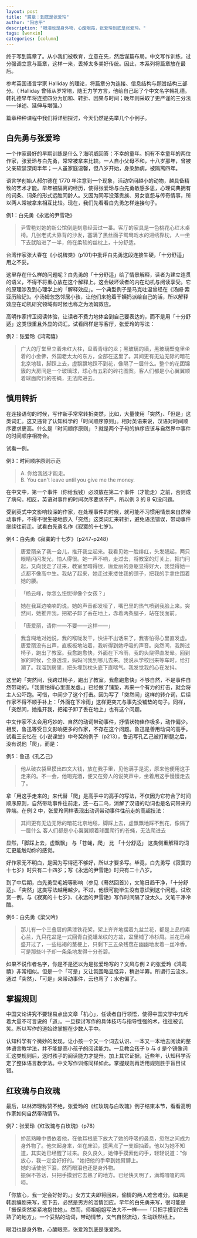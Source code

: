 ```yaml
---
layout: post
title: "篇章：到底是张爱玲"
author: "阳志平"
description: "眼泪也是身外物，心酸眼亮，张爱玲到底是张爱玲。"
tags: [wenxin]
categories: [column]
---
```



终于写到篇章了。从小我们被教育，立意在先，然后谋篇布局。中文写作训练，过分强调立意与篇章，这样一来，丢掉太多美好传统。因此，本系列将篇章放在最后。

参考英国语言学家 Halliday 的理论，将篇章分为连接、信息结构与题旨结构三部分。（ Halliday 曾师从罗常培，随王力学方言，他给自己起了个中文名字韩礼德。韩礼德早年将连接四分为加和、转折、因果与时间；晚年则采取了更严谨的三分法——详述、延伸与增强。）

篇章种种课程中我们将详细探讨，今天仍然是先举几个小例子。


## 白先勇与张爱玲


一个作家最好的早期训练是什么？海明威回答：不幸的童年。拥有不幸童年的两位作家，张爱玲与白先勇，常常被拿来比较。一人自小父母不和，十八岁那年，曾被父亲软禁深闺半年；一人虽家庭温馨，但八岁开始，身染肺病，被隔离四年。

语言学创始人郝尔德在 1770 年注意到一个现象，活动空间越小的动物，越具备精致的艺术才能。早年被隔离的经历，使得张爱玲与白先勇敏感多思，心理词典拥有的词条、词条的形式远胜同龄人。又因为同写没落贵族、男女哀怨与传奇情事，所以两人常被拿来相互比较。现在，我们先看看白先勇怎样连接句子。

例1：白先勇《永远的尹雪艳》

>尹雪艳对她的新公馆倒是刻意经营过一番。客厅的家具是一色桃花心红木桌椅。几张老式大靠背的沙发，塞满了黑丝面子鸳鸯戏水的湘绣靠枕，人一坐下去就陷进了一半，倚在柔软的丝枕上，十分舒适。

台湾作家张大春在《小说稗类》(p101)中批评白先勇这段连接生硬，「十分舒适」用之不妥。

这里存在什么样的问题呢？白先勇的「十分舒适」给了情景解释，读者为建立连贯的语义，不得不将重心放在这个解释上。这会破坏读者的内在动机与阅读享受。它的原理涉及到心理学上的「解释效应」。一个典型例子是马克吐温曾经在《汤姆·索亚历险记》。小汤姆忽悠邻居小孩，让他们来抢着干姨妈派给自己的活，所以解释效应在动机研究领域有时候也称之为汤姆效应。


高明作家捍卫阅读体验，让读者不费力地体会到自己要表达的，而不是用「十分舒适」这类很重且外显的词汇。试看同样是写客厅，张爱玲的写法：

例2：张爱玲《鸿鸾禧》

>广大的厅堂里立着朱红大柱，盘着青绿的龙；黑玻璃的墙，黑玻璃壁龛里坐着的小金佛，外国老太太的东方，全部在这里了。其间更有无边无际的暗花北京地毯，脚踩上去，虚飘飘地踩不到花，像隔了一层什么。整个的花团锦簇的大房间是一个玻璃球，球心有五彩的碎花图案。客人们都是小心翼翼顺着球面爬行的苍蝇，无法爬进去。 

## 慎用转折

在连接语句的时候，写作新手常常转折突然，比如，大量使用「突然」、「但是」这类词汇。这又违背了认知科学的「时间顺序原则」。相对英语来说，汉语对时间顺序要求更高。什么是「时间顺序原则」？就是两个子句的排序应该与自然界中事件的时间顺序相符合。

试看一例。

例3：时间顺序原则示范

>A. 你给我钱才能走。  
>B. You can't leave until you give me the money.

在中文中，第一个事件（你给我钱）必须放在第二个事件（才能走）之前，否则成了病句。相反，英语对事件的时间次序要求不严，所以例 3 的 B 句没问题。

受到英式中文影响较深的作家，在处理事件的时候，就可能不习惯用情景来自然带动事件，不得不很生硬地嵌入「突然」这类词汇来转折，避免语法错误，带动事件继续往前走。试看白先勇名作《寂寞的十七岁》。

例4：白先勇《寂寞的十七岁》（p247-p248）
　
>唐爱丽亲了我一会儿，推开我立起来。我看见她一脸绯红，头发翘起，两只眼睛闪闪发光，怕人得很。她一声不响，走过去，将教室的灯关上，把门闩起，又向我走了过来，教室里暗得很，唐爱丽的身躯显得好大，我觉得她一点都不像高中生。我站了起来，她走过来搂住我的颈子，把我的手拿住围着她的腰。    

>「杨云峰，你怎么忸怩得像个女孩？」    

>她在我耳边喃喃的说。她的声音都发哑了，嘴巴里的热气喷到我脸上来。突然间，她推开我，把裙子卸了丢在地上，赤着两条腿子，站在我面前。  

>「唐爱丽，请你——不要——这样——」    

>我含糊地对她说，我的喉咙发干，快讲不出话来了，我害怕得心里直发虚。唐爱丽没有出声，直板板地站着，我听得到她呼吸的声音。突然间，我跨过椅子，跑出了教室。我愈跑愈快，外面在下冷雨，我的头烧得直发晕。回到家的时候，全身透湿，妈妈问我到哪儿去来。我说从学校回来等车时，给打潮了。我溜到房里，把头埋到枕头底下直喘气。我发觉我的心在发抖。  

这里的「突然间，我跨过椅子，跑出了教室。我愈跑愈快」不够自然，不是事件自然带动的。「我害怕得心里直发虚。」已经做了铺垫，再来一个有力的打击，就会将主人公吓跑。可惜，中间少了这个打击。因为写了「突然间」这样的转介词，后续作家不得不顺手补上：「外面在下冷雨」这样更突兀与事先没铺垫的句子。同样，「突然间，她推开我，把裙子卸了丢在地上」也有这个问题。

中文作家不太会用巧妙的、自然的动词带动事件，抒情状物佳作极多，动作偏少。相反，鲁迅等受日文影响更多的作家，不存在这个问题。鲁迅是善用动词的高手。试看王安忆在《小说课堂》中夸奖的例子（p213），鲁迅写孔乙己被打断腿之后，没有说他「爬」，而是：

例5：鲁迅《孔乙己》

> 他从破衣袋里摸出四文大钱，放在我手里，见他满手是泥，原来他便用这手走来的。不一会，他喝完酒，便又在旁人的说笑声中，坐着用这手慢慢走去了。

拿「用这手走来的」来代替「爬」是高手中的高手的写法，不仅因为它符合了时间顺序原则，自然带动事件往前走，还一石二鸟，消解了汉语的动词也是名词带来的弊端。在例 2 中，张爱玲同样表现出动词带动事件往前走的高超技法：

>其间更有无边无际的暗花北京地毯，脚踩上去，虚飘飘地踩不到花，像隔了一层什么
>客人们都是小心翼翼顺着球面爬行的苍蝇，无法爬进去

显然，「脚踩上去，虚飘飘」 与「苍蝇，爬」 比 「十分舒适」 这类侧重解释的词汇更能触动你的感觉。 

好作家无不明白，是因为写得还不够好，所以才要多写。毕竟，白先勇写《寂寞的十七岁》时只有二十四岁；写《永远的尹雪艳》时只有二十八岁。

到了中后期，白先勇受毛姆等影响（参见《蓦然回首》），文笔日趋干净，「十分舒适」、「突然」这类写法越用越少。不过，他很可能毕生没有意识到这个问题。试欣赏一例，与《寂寞的十七岁》、《永远的尹雪艳》写作时间隔了没太久。文笔干净冷酷。

例6：白先勇《梁父吟》

>那儿有一个三叠层的黑漆铁花架，架上齐齐地摆着九盆兰花，都是上品的素心兰，九只花盆是一式回青白瓷蟠龙纹的方盆，盆里铺了冷杉屑。兰花已经盛开过了，一些枯褐的茎梗上，只剩下三五朵残苞在幽幽地发着一丝冷香。可是那些叶子却一条条地发得十分苍碧。

如果不说作者名字，你是不是还以为是张爱玲写的？文风与例 2 的张爱玲《鸿鸾禧》非常相似。但是一个「可是」又让氛围略显怪异，稍逊半筹。所谓行云流水，通过「突然」、「可是」来带动事件，云也弯了；水也偏了。

## 掌握规则

中国文论讲究不要轻易点出文章「机心」，任读者自行领悟，使得中国文学中充斥着大量不可言说的「道」。一旦探讨写作的具体技巧与指导性强的术，往往被讥笑。所以写作的道始终掌握在少数人手中。

认知科学有个微妙的发现，让小孩一个又一个词去认识、一本又一本地去阅读的整体语言教学法，并不能提高小孩子的阅读能力。一旦教会孩子 b 与 d 是个镜像词汇这类规则后，这时孩子的阅读能力才提升。加上其它证据，近些年，认知科学否定了整体语言教学法。中文写作训练同样如此。掌握规则再活用规则胜于盲目试错。

## 红玫瑰与白玫瑰

最后，以林沛理称赞不绝，张爱玲的《红玫瑰与白玫瑰》例子结束本节，看看高明作家如何自然带动情节。

例7：张爱玲《红玫瑰与白玫瑰》（p78）

>娇蕊熟睡中偎依着他，在他耳根底下放大了她的呼吸的鼻息，忽然之间成为身外物了。他欠起身来，坐在床沿，摸黑点了一支烟抽着。他以为她不知道，其实她已经醒了过来。良久良久，她伸手摸索他的手，轻轻说道："你放心，我一定会好好的。"她把他的手牵到她臂膊上。  
>她的话使他下泪，然而眼泪也还是身外物。  
>振保不答话，只把手摸到它去熟了的地方。已经快天明了，满城喑嗄的鸡啼。  

「你放心，我一定会好好的。」女方丈夫即将回来，偷情的两人难舍难分。如果是韩剧编剧来写，接下去，必然是男方的滥情回应。早年的白先勇来写，很可能是「振保突然紧紧地抱住她」。然而，师祖姐姐写法大不一样——「只把手摸到它去熟了的地方」。一个妥贴的动词，带动情节，文气自然流动，生动跃然纸上。

眼泪也是身外物，心酸眼亮，张爱玲到底是张爱玲。  



